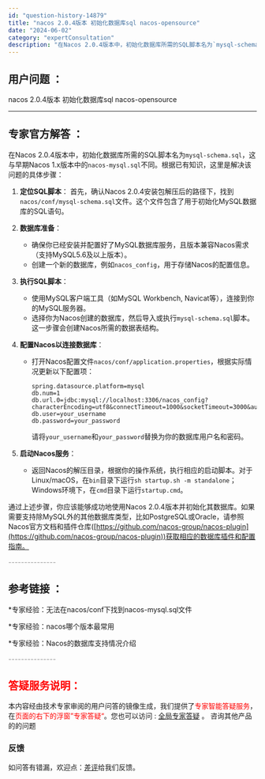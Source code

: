 ```yaml
---
id: "question-history-14879"
title: "nacos 2.0.4版本 初始化数据库sql nacos-opensource"
date: "2024-06-02"
category: "expertConsultation"
description: "在Nacos 2.0.4版本中，初始化数据库所需的SQL脚本名为`mysql-schema.sql`，这与早期Nacos 1.x版本中的`nacos-mysql.sql`不同。根据已有知识，这里是解决该问题的具体步骤：1. **定位SQL脚本**：   首先，确认Nacos 2.0.4安装包解压后的"
---
```


## 用户问题 ： 
 nacos 2.0.4版本 初始化数据库sql nacos-opensource 

---------------
## 专家官方解答 ：

在Nacos 2.0.4版本中，初始化数据库所需的SQL脚本名为`mysql-schema.sql`，这与早期Nacos 1.x版本中的`nacos-mysql.sql`不同。根据已有知识，这里是解决该问题的具体步骤：

1. **定位SQL脚本**：
   首先，确认Nacos 2.0.4安装包解压后的路径下，找到`nacos/conf/mysql-schema.sql`文件。这个文件包含了用于初始化MySQL数据库的SQL语句。

2. **数据库准备**：
   - 确保你已经安装并配置好了MySQL数据库服务，且版本兼容Nacos需求（支持MySQL5.6及以上版本）。
   - 创建一个新的数据库，例如`nacos_config`，用于存储Nacos的配置信息。

3. **执行SQL脚本**：
   - 使用MySQL客户端工具（如MySQL Workbench, Navicat等），连接到你的MySQL服务器。
   - 选择你为Nacos创建的数据库，然后导入或执行`mysql-schema.sql`脚本。这一步骤会创建Nacos所需的数据表结构。

4. **配置Nacos以连接数据库**：
   - 打开Nacos配置文件`nacos/conf/application.properties`，根据实际情况更新以下配置项：
     ```
     spring.datasource.platform=mysql
     db.num=1
     db.url.0=jdbc:mysql://localhost:3306/nacos_config?characterEncoding=utf8&connectTimeout=1000&socketTimeout=3000&autoReconnect=true
     db.user=your_username
     db.password=your_password
     ```
     请将`your_username`和`your_password`替换为你的数据库用户名和密码。

5. **启动Nacos服务**：
   - 返回Nacos的解压目录，根据你的操作系统，执行相应的启动脚本。对于Linux/macOS，在`bin`目录下运行`sh startup.sh -m standalone`；Windows环境下，在`cmd`目录下运行`startup.cmd`。

通过上述步骤，你应该能够成功地使用Nacos 2.0.4版本并初始化其数据库。如果需要支持除MySQL外的其他数据库类型，比如PostgreSQL或Oracle，请参照Nacos官方文档和插件仓库([https://github.com/nacos-group/nacos-plugin](https://github.com/nacos-group/nacos-plugin))获取相应的数据库插件和配置指南。


<font color="#949494">---------------</font> 


## 参考链接 ：

*专家经验：无法在nacos/conf下找到nacos-mysql.sql文件 
 
 *专家经验：nacos哪个版本最常用 
 
 *专家经验：Nacos的数据库支持情况介绍 


 <font color="#949494">---------------</font> 
 


## <font color="#FF0000">答疑服务说明：</font> 

本内容经由技术专家审阅的用户问答的镜像生成，我们提供了<font color="#FF0000">专家智能答疑服务</font>，在<font color="#FF0000">页面的右下的浮窗”专家答疑“</font>。您也可以访问 : [全局专家答疑](https://opensource.alibaba.com/chatBot) 。 咨询其他产品的的问题

### 反馈
如问答有错漏，欢迎点：[差评](https://ai.nacos.io/user/feedbackByEnhancerGradePOJOID?enhancerGradePOJOId=14904)给我们反馈。
